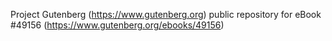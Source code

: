 Project Gutenberg (https://www.gutenberg.org) public repository for eBook #49156 (https://www.gutenberg.org/ebooks/49156)

